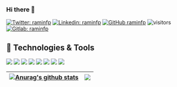 ### Hi there 👋

<!--
**raminfp/raminfp** is a ✨ _special_ ✨ repository because its `README.md` (this file) appears on your GitHub profile.

Here are some ideas to get you started:

- 🔭 I’m currently working on ...
- 🌱 I’m currently learning ...
- 👯 I’m looking to collaborate on ...
- 🤔 I’m looking for help with ...
- 💬 Ask me about ...
- 📫 How to reach me: ...
- 😄 Pronouns: ...
- ⚡ Fun fact: ...
-->


[![Twitter: raminfp](https://img.shields.io/twitter/follow/realraminfp?style=social)](https://twitter.com/realraminfp)
[![Linkedin: raminfp](https://img.shields.io/badge/-raminfp-blue?style=flat-square&logo=Linkedin&logoColor=white&link=https://www.linkedin.com/in/raminfp/)](https://www.linkedin.com/in/raminfp/)
[![GitHub raminfp](https://img.shields.io/github/followers/raminfp?label=follow&style=social)](https://github.com/raminfp)
![visitors](https://visitor-badge.glitch.me/badge?page_id=raminfp)
[![Gitlab: raminfp](https://img.shields.io/badge/-raminfp-blue?style=flat-square&logo=Gitlab&logoColor=white&link=https://www.gitlab.com/raminfp/)](https://gitlab.com/raminfp)



## 🔧 Technologies & Tools

![](https://img.shields.io/badge/OS-Linux-informational?style=flat&logo=linux&logoColor=white&color=6aa6f8)
![](https://img.shields.io/badge/Editor-VS_Code-informational?style=flat&logo=visual-studio-code&logoColor=white&color=6aa6f8)
![](https://img.shields.io/badge/Code-Python-informational?style=flat&logo=python&logoColor=white&color=6aa6f8)
![](https://img.shields.io/badge/Code-Golang-informational?style=flat&logo=Golang&logoColor=white&color=6aa6f8)
![](https://img.shields.io/badge/Code-Python-informational?style=flat&logo=Django&logoColor=white&color=6aa6f8)
![](https://img.shields.io/badge/Code-Rust-informational?style=flat&logo=Rust&logoColor=white&color=6aa6f8)
![](https://img.shields.io/badge/Shell-Bash-informational?style=flat&logo=gnu-bash&logoColor=white&color=6aa6f8)
![](https://img.shields.io/badge/Tools-Docker-informational?style=flat&logo=docker&logoColor=white&color=6aa6f8)




| <a href="https://github.com/raminfp/github-readme-stats"><img align="center" src="https://github-readme-stats.vercel.app/api?username=raminfp&show_icons=true&include_all_commits=true&theme=buefy&hide_border=true" alt="Anurag's github stats" /></a> | <a href="https://github.com/raminfp/github-readme-stats"><img align="center" src="https://github-readme-stats.vercel.app/api/top-langs/?username=raminfp&layout=compact&theme=buefy&hide_border=true" /></a> |
| ------------- | ------------- |

